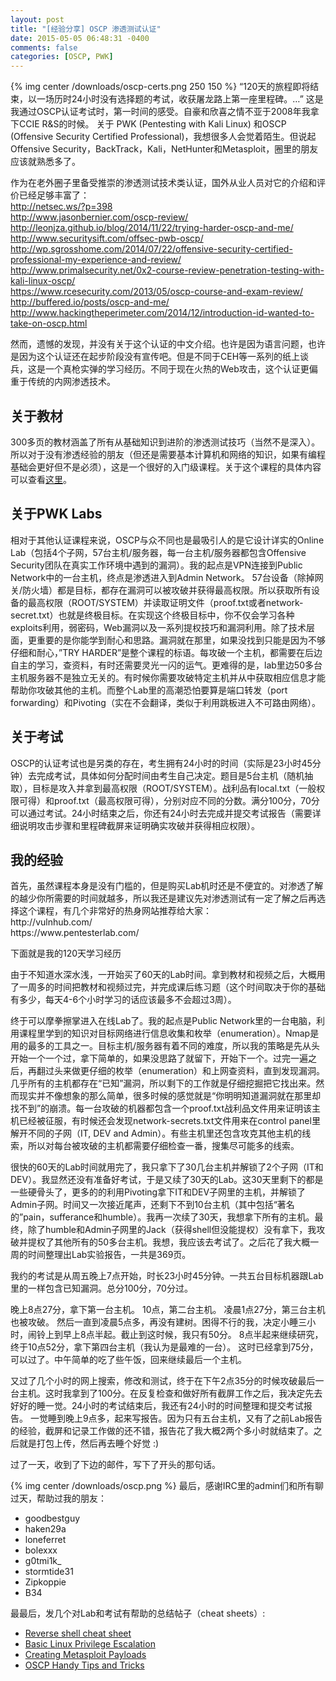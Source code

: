 ```yaml
---
layout: post
title: "[经验分享] OSCP 渗透测试认证"
date: 2015-05-05 06:48:31 -0400
comments: false
categories: [OSCP, PWK] 
---
```

{% img center /downloads/oscp-certs.png 250 150 %}
“120天的旅程即将结束，以一场历时24小时没有选择题的考试，收获屠龙路上第一座里程碑。…” 这是我通过OSCP认证考试时，第一时间的感受。自豪和欣喜之情不亚于2008年我拿下CCIE R&S的时候。
关于 PWK (Pentesting with Kali Linux) 和OSCP (Offensive Security Certified Professional)，我想很多人会觉着陌生。但说起Offensive Security，BackTrack，Kali，NetHunter和Metasploit，圈里的朋友应该就熟悉多了。
<!-- more -->
作为在老外圈子里备受推崇的渗透测试技术类认证，国外从业人员对它的介绍和评价已经足够丰富了：</br>
http://netsec.ws/?p=398</br>
http://www.jasonbernier.com/oscp-review/</br>
http://leonjza.github.io/blog/2014/11/22/trying-harder-oscp-and-me/</br>
http://www.securitysift.com/offsec-pwb-oscp/</br>
http://wp.sgrosshome.com/2014/07/22/offensive-security-certified-professional-my-experience-and-review/</br>
http://www.primalsecurity.net/0x2-course-review-penetration-testing-with-kali-linux-oscp/</br>
https://www.rcesecurity.com/2013/05/oscp-course-and-exam-review/</br>
http://buffered.io/posts/oscp-and-me/</br>
http://www.hackingtheperimeter.com/2014/12/introduction-id-wanted-to-take-on-oscp.html</br>

然而，遗憾的发现，并没有关于这个认证的中文介绍。也许是因为语言问题，也许是因为这个认证还在起步阶段没有宣传吧。但是不同于CEH等一系列的纸上谈兵，这是一个真枪实弹的学习经历。不同于现在火热的Web攻击，这个认证更偏重于传统的内网渗透技术。

<h2>关于教材</h2>
300多页的教材涵盖了所有从基础知识到进阶的渗透测试技巧（当然不是深入）。所以对于没有渗透经验的朋友（但还是需要基本计算机和网络的知识，如果有编程基础会更好但不是必须），这是一个很好的入门级课程。关于这个课程的具体内容可以查看<a href='https://www.offensive-security.com/documentation/penetration-testing-with-kali.pdf'>这里</a>。

<h2>关于PWK Labs</h2>
相对于其他认证课程来说，OSCP与众不同也是最吸引人的是它设计详实的Online Lab（包括4个子网，57台主机/服务器，每一台主机/服务器都包含Offensive Security团队在真实工作环境中遇到的漏洞）。我的起点是VPN连接到Public Network中的一台主机，终点是渗透进入到Admin Network。 57台设备（除掉网关/防火墙）都是目标，都存在漏洞可以被攻破并获得最高权限。所以获取所有设备的最高权限（ROOT/SYSTEM）并读取证明文件（proof.txt或者network-secret.txt）也就是终极目标。在实现这个终极目标中，你不仅会学习各种exploits利用，弱密码，Web漏洞以及一系列提权技巧和漏洞利用。除了技术层面，更重要的是你能学到耐心和思路。漏洞就在那里，如果没找到只能是因为不够仔细和耐心，”TRY HARDER”是整个课程的标语。每攻破一个主机，都需要在后边自主的学习，查资料，有时还需要灵光一闪的运气。更难得的是，lab里边50多台主机服务器不是独立无关的。有时候你需要攻破特定主机并从中获取相应信息才能帮助你攻破其他的主机。而整个Lab里的高潮恐怕要算是端口转发（port forwarding）和Pivoting（实在不会翻译，类似于利用跳板进入不可路由网络）。

<h2>关于考试</h2>
OSCP的认证考试也是另类的存在，考生拥有24小时的时间（实际是23小时45分钟）去完成考试，具体如何分配时间由考生自己决定。题目是5台主机（随机抽取），目标是攻入并拿到最高权限（ROOT/SYSTEM）。战利品有local.txt（一般权限可得）和proof.txt（最高权限可得），分别对应不同的分数。满分100分，70分可以通过考试。24小时结束之后，你还有24小时去完成并提交考试报告（需要详细说明攻击步骤和里程碑截屏来证明确实攻破并获得相应权限）。

<h2>我的经验</h2>
首先，虽然课程本身是没有门槛的，但是购买Lab机时还是不便宜的。对渗透了解的越少你所需要的时间就越多，所以我还是建议先对渗透测试有一定了解之后再选择这个课程，有几个非常好的热身网站推荐给大家：</br>
http://vulnhub.com/</br>
https://www.pentesterlab.com/</br>

下面就是我的120天学习经历

由于不知道水深水浅，一开始买了60天的Lab时间。拿到教材和视频之后，大概用了一周多的时间把教材和视频过完，并完成课后练习题（这个时间取决于你的基础有多少，每天4-6个小时学习的话应该最多不会超过3周）。

终于可以摩拳擦掌进入在线Lab了。我的起点是Public Network里的一台电脑，利用课程里学到的知识对目标网络进行信息收集和枚举（enumeration）。Nmap是用的最多的工具之一。目标主机/服务器有着不同的难度，所以我的策略是先从头开始一个一个过，拿下简单的，如果没思路了就留下，开始下一个。过完一遍之后，再翻过头来做更仔细的枚举（enumeration）和上网查资料，直到发现漏洞。几乎所有的主机都存在“已知”漏洞，所以剩下的工作就是仔细挖掘把它找出来。然而现实并不像想象的那么简单，很多时候的感觉就是“你明明知道漏洞就在那里却找不到”的崩溃。每一台攻破的机器都包含一个proof.txt战利品文件用来证明该主机已经被征服，有时候还会发现network-secrets.txt文件用来在control panel里解开不同的子网（IT, DEV and Admin）。有些主机里还包含攻克其他主机的线索，所以对每台被攻破的主机都需要仔细检查一番，搜集尽可能多的线索。

很快的60天的Lab时间就用完了，我只拿下了30几台主机并解锁了2个子网（IT和DEV）。我显然还没有准备好考试，于是又续了30天的Lab。这30天里剩下的都是一些硬骨头了，更多的的利用Pivoting拿下IT和DEV子网里的主机，并解锁了Admin子网。时间又一次接近尾声，还剩下不到10台主机（其中包括“著名的”pain，sufferance和humble）。我再一次续了30天，我想拿下所有的主机。最终，除了humble和Admin子网里的Jack（获得shell但没能提权）没有拿下，我攻破并提权了其他所有的50多台主机。我想，我应该去考试了。之后花了我大概一周的时间整理出Lab实验报告，一共是369页。

我约的考试是从周五晚上7点开始，时长23小时45分钟。一共五台目标机器跟Lab里的一样包含已知漏洞。总分100分，70分过。

晚上8点27分，拿下第一台主机。
10点，第二台主机。
凌晨1点27分，第三台主机也被攻破。
然后一直到凌晨5点多，再没有建树。困得不行的我，决定小睡三小时，闹铃上到早上8点半起。截止到这时候，我只有50分。
8点半起来继续研究，终于10点52分，拿下第四台主机（我认为是最难的一台）。
这时已经拿到75分，可以过了。中午简单的吃了些午饭，回来继续最后一个主机。

又过了几个小时的网上搜索，修改和测试，终于在下午2点35分的时候攻破最后一台主机。这时我拿到了100分。在反复检查和做好所有截屏工作之后，我决定先去好好的睡一觉。24小时的考试结束后，我还有24小时的时间整理和提交考试报告。
一觉睡到晚上9点多，起来写报告。因为只有五台主机，又有了之前Lab报告的经验，截屏和记录工作做的还不错，报告花了我大概2两个多小时就结束了。之后就是打包上传，然后再去睡个好觉 :)

过了一天，收到了下边的邮件，写下了开头的那句话。

{% img center /downloads/oscp.png %}
最后，感谢IRC里的admin们和所有聊过天，帮助过我的朋友：
<ul style="list-style-type:disc">
<li>goodbestguy</li>
<li>haken29a</li>
<li>loneferret</li>
<li>bolexxx</li>
<li>g0tmi1k_</li>
<li>stormtide31</li>
<li>Zipkoppie</li>
<li>B34</li>
</ul>

最最后，发几个对Lab和考试有帮助的总结帖子（cheat sheets）:
<ul style="list-style-type:disc">
<li><a href='http://pentestmonkey.net/cheat-sheet/shells/reverse-shell-cheat-sheet'>Reverse shell cheat sheet</a></li>
<li><a href='https://blog.g0tmi1k.com/2011/08/basic-linux-privilege-escalation/'>Basic Linux Privilege Escalation</a></li>
<li><a href='http://netsec.ws/?p=331'>Creating Metasploit Payloads</a></li>
<li><a href='https://sathisharthars.wordpress.com/2015/01/28/oscp-offensive-security-certified-professional-handy-tips-and-tricks/'>OSCP Handy Tips and Tricks</a></li>



















